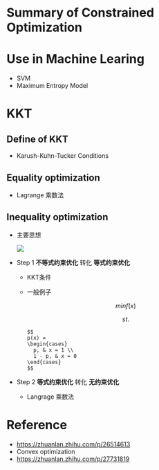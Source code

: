# Summary of Constrained Optimization

# Use in Machine Learing

+ SVM
+ Maximum Entropy Model



# KKT

## Define of KKT

+ Karush-Kuhn-Tucker Conditions

## Equality optimization

+ Lagrange 乘数法

## Inequality optimization

+ 主要思想

  ![](http://ww3.sinaimg.cn/large/006tNc79ly1g37pxdoa1dj30k00a8wet.jpg)

+ Step 1 **不等式约束优化** 转化 **等式约束优化**

  + KKT条件

  + 一般例子

    $$ min f(x)$$

    $$ st. $$

    ```
    $$
    p(x) = 
    \begin{cases}
      p, & x = 1 \\
      1 - p, & x = 0
    \end{cases}
    $$
    ```

+ Step 2 **等式约束优化** 转化 **无约束优化**
  + Langrage 乘数法

# Reference

+ https://zhuanlan.zhihu.com/p/26514613
+ Convex optimization
+ https://zhuanlan.zhihu.com/p/27731819


